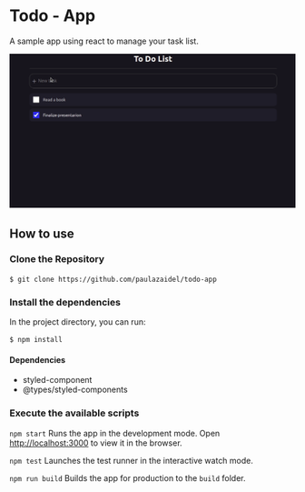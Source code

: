 # Todo - App
A sample app using react to manage your task list.

![Gif showing the app interface](https://github.com/paulazaidel/todo-app/blob/master/ToDoApp.gif)

## How to use

### Clone the Repository
```
$ git clone https://github.com/paulazaidel/todo-app
```

### Install the dependencies
In the project directory, you can run:

```
$ npm install
```

#### Dependencies
- styled-component
- @types/styled-components

### Execute the available scripts

```npm start``` Runs the app in the development mode. Open [http://localhost:3000](http://localhost:3000) to view it in the browser.

```npm test``` Launches the test runner in the interactive watch mode.

```npm run build``` Builds the app for production to the `build` folder.

